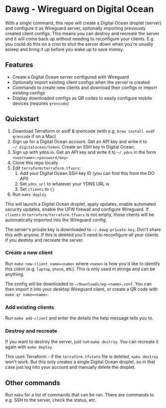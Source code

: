 # Dawg - Wireguard on Digital Ocean 
With a single command, this repo will create a Digital Ocean droplet (server) and configure it as Wireguard server, optionally importing previously created client configs. This means you can destroy and recreate the server and it will come back up without needing to reconfigure your clients. E.g. you could do this on a cron to shut the server down when you're usually asleep and bring it up before you wake up to save money.

## Features
* Create a Digital Ocean server configured with Wireguard
* Optionally import existing client configs when the server is created 
* Commands to create new clients and download their configs or import existing configs
* Display downloaded configs as QR codes to easily configure mobile devices (requires `qrencode`)

## Quickstart
1. Download Terraform or asdf & qrencode (with e.g. `brew install asdf qrencode` if on a Mac)
1. Sign up for a Digital Ocean account. Get an API key and write it to `~/.digitalocean/token`. Create an SSH key in Digital Ocean.
1. Sign up with ydns.io. Get an API key and write it to `~/.ydns` in the form `<username>:<password/key>`
1. Clone this repo locally
1. Edit `terraform/terraform.tfvars`: 
    1. Add your Digital Ocean SSH key ID (you can find this from the DO API)
    1. Set `ydns_url` to whatever your YDNS URL is
    1. Set `clients` to `{}`
1. Run `make deploy`

This will launch a Digital Ocean droplet, apply updates, enable automated security updates, enable the UFW firewall and configure Wireguard. If `clients` in `terraform/terraform.tfvars` is not empty, those clients will be automatically imported into the Wireguard config.

The server's private key is downloaded to `~/.dawg-private-key`. Don't share this with anyone. If this is deleted you'll need to reconfigure all your clients if you destroy and recreate the server.

### Create a new client
Run `make new-client name=<name>` where `<name>` is how you'd like to identify this client (e.g. `laptop`, `phone`, etc). This is only used in strings and can be anything.

The config will be downloaded to `~/Downloads/wg-<name>.conf`. You can then import it into your desktop Wireguard client, or create a QR code with `make qr name=<name>`. 

### Add existing clients
Run `make add-client` and enter the details the help message tells you to.

### Destroy and recreate
If you want to destroy the server, just run `make destroy`. You can recreate it again with `make deploy`.

This uses Terraform - if the `terraform.tfstate` file is deleted, `make destroy` won't work. But this only creates a single Digital Ocean droplet, so in that case just log into your account and manually delete the droplet.

## Other commands
Run `make` for a list of commands that can be run. There are commands to e.g. SSH to the server, check the status, etc.
